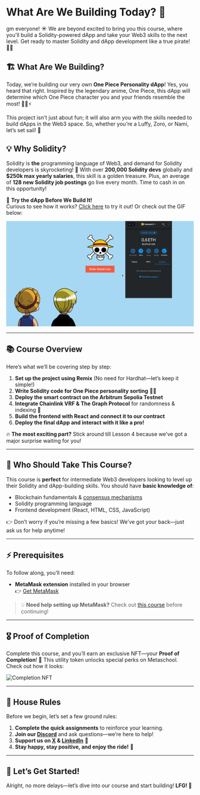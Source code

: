# What Are We Building Today? 🎯

gm everyone! ☀️ We are beyond excited to bring you this course, where you'll build a Solidity-powered dApp and take your Web3 skills to the next level. Get ready to master Solidity and dApp development like a true pirate! 🏴‍☠️

## 🏗️ What Are We Building?

Today, we’re building our very own **One Piece Personality dApp**! Yes, you heard that right. Inspired by the legendary anime, One Piece, this dApp will determine which One Piece character you and your friends resemble the most! 🏴‍☠️⚡

This project isn't just about fun; it will also arm you with the skills needed to build dApps in the Web3 space. So, whether you're a Luffy, Zoro, or Nami, let’s set sail! 🚢

## 💡 Why Solidity?

Solidity is **the** programming language of Web3, and demand for Solidity developers is skyrocketing! 🚀 With over **200,000 Solidity devs** globally and **$250k max yearly salaries**, this skill is a golden treasure. Plus, an average of **128 new Solidity job postings** go live every month. Time to cash in on this opportunity!

📌 **Try the dApp Before We Build It!**  
Curious to see how it works? [Click here](https://onepiece-dapp.vercel.app/) to try it out! Or check out the GIF below:

![](https://github.com/0xmetaschool/Learning-Projects/blob/main/assests_for_all/one-piece-dapp/Set%20Up%20the%20Frontend%20Project/interact.webp?raw=true)

---

## 📚 Course Overview

Here’s what we’ll be covering step by step:

1. **Set up the project using Remix** (No need for Hardhat—let’s keep it simple!)
2. **Write Solidity code for One Piece personality sorting** 🏴‍☠️
3. **Deploy the smart contract on the Arbitrum Sepolia Testnet**
4. **Integrate Chainlink VRF & The Graph Protocol** for randomness & indexing 🔗
5. **Build the frontend with React and connect it to our contract**
6. **Deploy the final dApp and interact with it like a pro!**

🔥 **The most exciting part?** Stick around till Lesson 4 because we’ve got a major surprise waiting for you!

---

## 🎯 Who Should Take This Course?

This course is **perfect** for intermediate Web3 developers looking to level up their Solidity and dApp-building skills. You should have **basic knowledge of**:

- Blockchain fundamentals & [consensus mechanisms](https://metaschool.so/articles/consensus-mechanism-meaning/)
- Solidity programming language
- Frontend development (React, HTML, CSS, JavaScript)

👉 Don’t worry if you’re missing a few basics! We’ve got your back—just ask us for help anytime!

---

## ⚡ Prerequisites

To follow along, you’ll need:

- **MetaMask extension** installed in your browser  
  👉 [Get MetaMask](https://chrome.google.com/webstore/detail/metamask/nkbihfbeogaeaoehlefnkodbefgpgknn)

> 💡 **Need help setting up MetaMask?** Check out [this course](https://metaschool.so/courses/understand-and-setup-metamask-account) before continuing!

---

## 🎖️ Proof of Completion

Complete this course, and you’ll earn an exclusive NFT—your **Proof of Completion**! 🎉 This utility token unlocks special perks on Metaschool. Check out how it looks:

![Completion NFT](https://github.com/0xmetaschool/Learning-Projects/blob/main/assests_for_all/Completion%20NFT.webp?raw=true)

---

## 📌 House Rules

Before we begin, let’s set a few ground rules:

1. **Complete the quick assignments** to reinforce your learning.
2. **Join our [Discord](https://discord.gg/vbVMUwXWgc)** and ask questions—we’re here to help!
3. **Support us on [X](https://bit.ly/airbnb-dapp-fuel-twitter) & [LinkedIn](https://bit.ly/airbnb-dapp-fuel-linkedin)** 💙
4. **Stay happy, stay positive, and enjoy the ride!** 🚀

---

## 🏁 Let’s Get Started!

Alright, no more delays—let’s dive into our course and start building! **LFG! 🙌**
